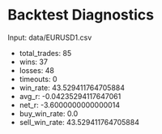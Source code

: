 # Backtest Diagnostics

Input: data/EURUSD1.csv

- total_trades: 85
- wins: 37
- losses: 48
- timeouts: 0
- win_rate: 43.529411764705884
- avg_r: -0.04235294117647061
- net_r: -3.6000000000000014
- buy_win_rate: 0.0
- sell_win_rate: 43.529411764705884

